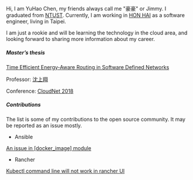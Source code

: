 Hi, I am YuHao Chen, my friends always call me "豪豪" or Jimmy. I graduated from [NTUST](https://www.ntust.edu.tw/home.php). Currently, I am working in [HON HAI](https://www.foxconn.com/zh-tw/) as a software engineer, living in Taipei.

I am just a rookie and will be learning the technology in the cloud area, and looking forward to sharing more information about my career.

##### Master’s thesis

[Time Efficient Energy-Aware Routing in Software Defined Networks](https://ieeexplore.ieee.org/document/8549457)

Professor: [沈上翔](http://www-o.ntust.edu.tw/~sshen3/index.html)

Conference: [CloudNet 2018](http://www.wikicfp.com/cfp/servlet/event.showcfp?eventid=75459&copyownerid=114660)

##### Contributions

The list is some of my contributions to the open source community. It may be reported as an issue mostly.

- Ansible

[An issue in [docker_image] module ](https://github.com/ansible-collections/community.docker/issues/46)

- Rancher

[Kubectl command line will not work in rancher UI](https://github.com/rancher/rancher/issues/30875)